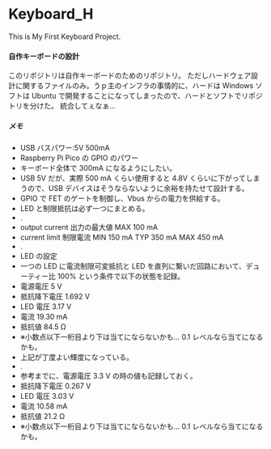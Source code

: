 # Keyboard_H
This is My First Keyboard Project.

#### 自作キーボードの設計
このリポジトリは自作キーボードのためのリポジトリ。
ただしハードウェア設計に関するファイルのみ。うｐ主のインフラの事情的に、ハードは Windows ソフトは Ubuntu で開発することになってしまったので、ハードとソフトでリポジトリを分けた。
統合してぇなぁ...

##### メモ
- USB バスパワー:5V 500mA
- Raspberry Pi Pico の GPIO のパワー
- キーボード全体で 300mA になるようにしたい。
- USB 5V だが、実際 500 mA くらい使用すると 4.8V くらいに下がってしまうので、USB デバイスはそうならないように余裕を持たせて設計する。
- GPIO で FET のゲートを制御し、Vbus からの電力を供給する。
- LED と制限抵抗は必ず一つにまとめる。
- .
- output current 出力の最大値 MAX 100 mA
- current limit 制限電流 MIN 150 mA TYP 350 mA MAX 450 mA
- .
- LED の設定
- 一つの LED に電流制限可変抵抗と LED を直列に繋いだ回路において、デューティー比 100% という条件で以下の状態を記録。
- 電源電圧 5 V
- 抵抗降下電圧 1.692 V
- LED 電圧 3.17 V
- 電流 19.30 mA
- 抵抗値 84.5 Ω
- ※小数点以下一桁目より下は当てにならないかも... 0.1 レベルなら当てになるかも。
- 上記が丁度よい輝度になっている。
- .
- 参考までに、電源電圧 3.3 V の時の値も記録しておく。
- 抵抗降下電圧 0.267 V
- LED 電圧 3.03 V
- 電流 10.58 mA
- 抵抗値 21.2 Ω
- ※小数点以下一桁目より下は当てにならないかも... 0.1 レベルなら当てになるかも。
 
